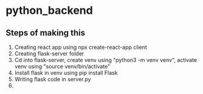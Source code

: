 # python_backend

## Steps of making this

1. Creating react app using npx create-react-app client
2. Creating flask-server folder
3. Cd into flask-server, create venv using "python3 -m venv venv", activate venv using "source venv/bin/activate"
4. Install flask in venv using pip install Flask
5. Writing flask code in server.py
6.
